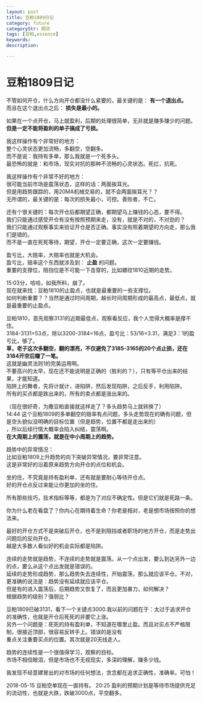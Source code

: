 ```yaml
---
layout: post
title: 豆粕1809日记
category: future
categoryStr: 期货
tags: [豆粕,essence]
keywords: 
description:

---
```



# 豆粕1809日记<a id="sec-1" name="sec-1"></a>

不管如何开仓，什么方向开仓都没什么紧要的，最关键的是： **有一个退出点。**  
而且在这个退出点之后： **损失是最小的。**  

如果在一个点开仓，马上就盈利，后期的处理很简单，无非就是赚多赚少的问题。  
**但是一定不能将盈利的单子搞成了亏损。**  

我这样操作有个非常好的地方：  
整个心灵状态更加流畅，多翻空，空翻多。  
而不是说：我持有多单，那么我就是一个死多头。  
最恐怖的就是：和市场，现实对抗的那种不流畅的心灵状态。死扛，抗死。  

我这样操作有个非常不好的地方：  
很可能当前市场是震荡状态，这样的话：两面挨耳光。    
但是用趋势跟踪的，用20MA机械交易的，就不会两面挨耳光？？   
无所谓的，最关键的是：每次的损失最小，可控。善败者，不亡。 

还有个很关键的：每次开仓后都期望正确，都期望马上赚钱的心态，要不得。  
我们只能通过感受开仓有没有按照预期来走，没有，就是不对的，不对劲的？   
我们只能通过观察事实来验证开仓是否正确。事实没有照着期望的方向走，那么我们是错的。     
而不是一直在死死等待，期望，开仓一定要正确，这次一定要赚钱。   

盈亏比，大赔率，大赔率也就是大机会。  
盈亏比，赔率这个东西就涉及到： **止盈** 的问题。  
重要的支撑位，阻挡位是不可能一下击穿的，比如螺纹1810近期的走势。  

 15:03分，哈哈，如我所料，崩了。  
现在就来找：豆粕1810的止盈点，也就是最重要的一些支撑位。  
如何判断重要？？当然是通过时间周期，越长时间周期形成的最高点，最低点，就是最重要的止盈点。  

豆粕1810，首先观察3131的近期最低点，观察看反应，我个人觉得大概率是撑不住。  
3184-3131=53点，除以3200-3184=16点，盈亏比：53/16=3.31，满足3：1的盈亏比，够了。  
**草，老子这次多翻空，翻的漂亮，不仅避免了3185-3165的20个点止损，还在3184开空后赚了一笔。**  
这就是幽灵法则1的完美运用啊。  
不要高兴的太早，现在还不能说明是正确的（胜利的？），只有等平仓出来的结果，才能知道。  
陷阱上的舞者，先将计就计，进陷阱，然后发现陷阱，之后反手，利用陷阱。  
所有的买点都是跌出来的，所有的卖点都是涨出来的。  

（现在很好奇，为撒豆粕直接就这样走了？多头趋势马上就转换了）  
 14:44 这个豆粕1809的多单翻空的赔率有点问题，多头走势现在的确有问题，但是空头貌似没明确的目标位置（但是趋势，位置不都是走出来的）  
 ，所以后续行情大概率会陷入纠结，震荡啊。  
 **在大周期上的震荡，就是在中小周期上的趋势。**  

趋势中的异常情况：  
比如豆粕1809上升趋势的向下突破异常情况，要非常注意。  
这是非常好的沿着原来趋势方向开仓的点位和机会。  

坐的住，不究竟是持有盈利单，还有就是要耐心等待开仓点。  
好的开仓点反过来能让你更加的坐的住。  

所有那些技巧，技术指标等等，都是为了对应不确定性。但是它们就是死路一条。  

你为什么老在看盘了？你内心在期待着生命？你老是相对，老是想市场按照你的想法来。  

最好的开仓方式不是突破后开仓，也不是到阻挡或者职场的地方开仓，而是走势出问题后的反向开仓。  
越是大多数人看似好的机会实际都是陷阱。  

连续的走势就是趋势，不连续的走势就是震荡。从一个点出发，要么到达另外一边的点，要么从这个点出发就是错误的。  
延续的走势形成趋势，那么趋势失去连续性，开始震荡，那么就应该平仓。不对，更准确的说法是：趋势没有延续就应该平仓。  
但是有的进入震荡后，后期趋势又恢复了，而且更加暴力，如何解决？  
根据趋势的级别？强弱比？  

豆粕1809已破3131，看下一个关键点3000.我以前的问题在于：太过于追求开仓的准确性，也就是开仓后死死的非要它上涨。  
另外一个问题是：死死的持有盈利单，不知道在哪里止盈。而且对买点不严格限制，很接近顶部，很容易反转手上。错误的是没有  
重点关注重要买点的位置。其次就是20天线走人。  

趋势的连续性是一个很值得学习，观察的目标。  
市场不相信眼泪，但是市场也不无视现实，多深的理解，赚多少钱。  

我发现不经意建冒出的对市场的任何想法，贪念都在追求正确性，准确率。可怕！  

2018-05-15 豆粕空单现在一直持有。
20:25 盈利的预期计划是等待市场提供充足的流动性，也就是大跌，跌破3000点，平空翻多。  
